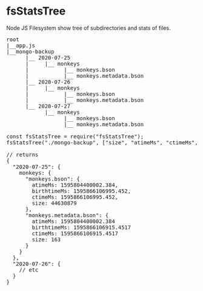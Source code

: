 # fsStatsTree
Node JS Filesystem show tree of subdirectories and stats of files.

<pre>
root
|__app.js
|__mongo-backup
      |__ 2020-07-25
      |     |__ monkeys
      |           |__ monkeys.bson
      |           |__ monkeys.metadata.bson
      |__ 2020-07-26
      |     |__ monkeys
      |           |__ monkeys.bson
      |           |__ monkeys.metadata.bson
      |__ 2020-07-27
            |__ monkeys
                  |__ monkeys.bson
                  |__ monkeys.metadata.bson

const fsStatsTree = require("fsStatsTree");
fsStatsTree("./mongo-backup", ["size", "atimeMs", "ctimeMs", "birthtimeMs"]).then(tree => console.log(tree));

// returns
{
  "2020-07-25": {
    monkeys: {
      "monkeys.bson": {
        atimeMs: 1595804400002.384,
        birthtimeMs: 1595866106995.452,
        ctimeMs: 1595866106995.452,
        size: 44630879
      },
      "monkeys.metadata.bson": {
        atimeMs: 1595804400002.384
        birthtimeMs: 1595866106915.4517
        ctimeMs: 1595866106915.4517
        size: 163
      }
    }
  },
  "2020-07-26": {
    // etc
  }
}
</pre>
